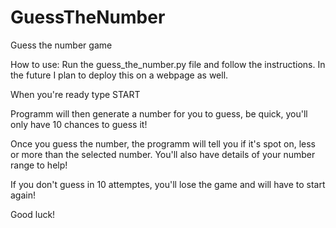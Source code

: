 # GuessTheNumber

Guess the number game

How to use: Run the guess_the_number.py file and follow the instructions. In the future I plan to deploy this on a webpage as well.

When you're ready type START

Programm will then generate a number for you to guess, be quick, you'll only have 10 chances to guess it!

Once you guess the number, the programm will tell you if it's spot on, less or more than the selected number. You'll also have details of your number range to help!

If you don't guess in 10 attemptes, you'll lose the game and will have to start again!

Good luck!

